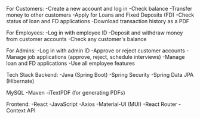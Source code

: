 For Customers:
-Create a new account and log in
-Check balance
-Transfer money to other customers
-Apply for Loans and Fixed Deposits (FD)
-Check status of loan and FD applications
-Download transaction history as a PDF

For Employees:
-Log in with employee ID
-Deposit and withdraw money from customer accounts
-Check any customer's balance

For Admins:
-Log in with admin ID
-Approve or reject customer accounts
-Manage job applications (approve, reject, schedule interviews)
-Manage loan and FD applications
-Use all employee features

Tech Stack Backend:
-Java (Spring Boot)
-Spring Security
-Spring Data JPA (Hibernate)

MySQL
-Maven
-iTextPDF (for generating PDFs)

Frontend:
-React
-JavaScript
-Axios
-Material-UI (MUI)
-React Router
-Context API
